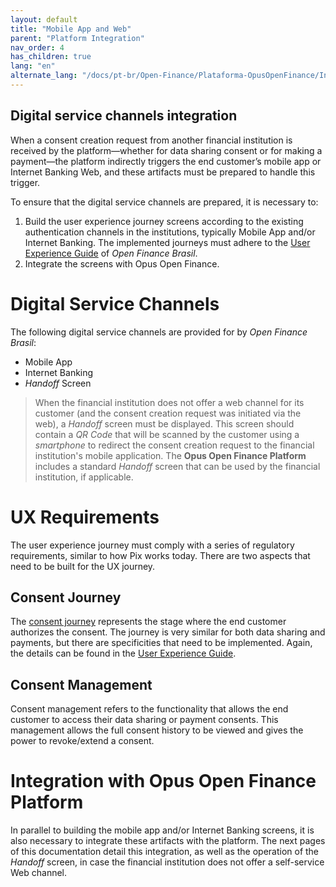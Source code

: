 ```yaml
---
layout: default
title: "Mobile App and Web"
parent: "Platform Integration"
nav_order: 4
has_children: true
lang: "en"
alternate_lang: "/docs/pt-br/Open-Finance/Plataforma-OpusOpenFinance/Integração/App-e-Web/"
---
```


## Digital service channels integration

When a consent creation request from another financial institution is received by the platform—whether for data sharing consent or for making a payment—the platform indirectly triggers the end customer’s mobile app or Internet Banking Web, and these artifacts must be prepared to handle this trigger.

To ensure that the digital service channels are prepared, it is necessary to:

1. Build the user experience journey screens according to the existing authentication channels in the institutions, typically Mobile App and/or Internet Banking. The implemented journeys must adhere to the [User Experience Guide][GuiaUX] of *Open Finance Brasil*.
2. Integrate the screens with Opus Open Finance.

# Digital Service Channels

The following digital service channels are provided for by *Open Finance Brasil*:

- Mobile App
- Internet Banking
- *Handoff* Screen

> When the financial institution does not offer a web channel for its customer (and the consent creation request was initiated via the web), a *Handoff* screen must be displayed. This screen should contain a *QR Code* that will be scanned by the customer using a *smartphone* to redirect the consent creation request to the financial institution's mobile application. The **Opus Open Finance Platform** includes a standard *Handoff* screen that can be used by the financial institution, if applicable.

# UX Requirements

The user experience journey must comply with a series of regulatory requirements, similar to how Pix works today. There are two aspects that need to be built for the UX journey.

## Consent Journey

The [consent journey][JornadaConsentimento] represents the stage where the end customer authorizes the consent. The journey is very similar for both data sharing and payments, but there are specificities that need to be implemented. Again, the details can be found in the [User Experience Guide][GuiaUX].

## Consent Management

Consent management refers to the functionality that allows the end customer to access their data sharing or payment consents. This management allows the full consent history to be viewed and gives the power to revoke/extend a consent.

# Integration with Opus Open Finance Platform

In parallel to building the mobile app and/or Internet Banking screens, it is also necessary to integrate these artifacts with the platform. The next pages of this documentation detail this integration, as well as the operation of the *Handoff* screen, in case the financial institution does not offer a self-service Web channel.

[GuiaUX]: https://openfinancebrasil.atlassian.net/wiki/spaces/OF/pages/17378535/Guia+de+Experi+ncia+do+Usu+ri
[JornadaConsentimento]: ../../../Open-Finance-Brasil/JornadaConsentimento/OFB-JornadaConsentimento.html
